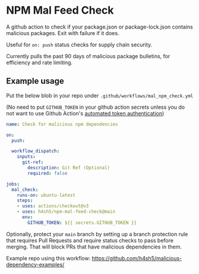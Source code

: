 # NPM Mal Feed Check

A github action to check if your package.json or package-lock.json contains malicious packages. Exit with failure if it does. 

Useful for `on: push` status checks for supply chain security.

Currently pulls the past 90 days of malicious package bulletins, for efficiency and rate limiting.

## Example usage

Put the below blob in your repo under `.github/workflows/mal_npm_check.yml`

(No need to put `GITHUB_TOKEN` in your github action secrets unless you do not want to use Github Action's [automated token authentication](https://docs.github.com/en/actions/security-guides/automatic-token-authentication#permissions-for-the-github_token))

```yaml
name: Check for malicious npm dependencies

on:
  push:

  workflow_dispatch:
    inputs:
      git-ref:
        description: Git Ref (Optional)
        required: false

jobs:
  mal_check:
    runs-on: ubuntu-latest
    steps:
    - uses: actions/checkout@v3
    - uses: h4sh5/npm-mal-feed-check@main
      env:
        GITHUB_TOKEN: ${{ secrets.GITHUB_TOKEN }}
```

Optionally, protect your `main` branch by setting up a branch protection rule that requires Pull Requests and require status checks to pass before merging. That will block PRs that have malicious dependencies in them.

Example repo using this workflow: https://github.com/h4sh5/malicious-dependency-examples/

